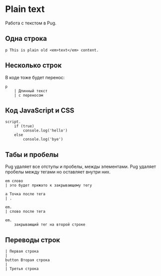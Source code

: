 # Plain text
Работа с текстом в Pug.

## Одна строка

    p This is plain old <em>text</em> content.

## Несколько строк
В коде тоже будет перенос:

    p
        | Длинный текст
        | с переносом

## Код JavaScript и CSS

    script.
        if (true)
            console.log('hello')
        else
            console.log('bye')

## Табы и пробелы
Pug удаляет все отступы и пробелы, межды элементами. Pug удаляет пробелы между тегами но оставляет внутри них.

    em слово
    | это будет прижато к закрывающему тегу

    a Точка после тега
    | .

    em.
    | слово после тега

    em.
        закрывающий тег на второй строке

## Переводы строк

    | Первая строка
    |
    button Вторая строка
    |
    | Третья строка
